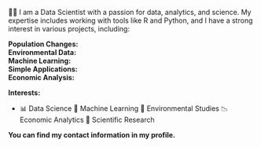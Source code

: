 
👨‍💻 I am a Data Scientist with a passion for data, analytics, and science. My expertise includes working with tools like R and Python, and I have a strong interest in various projects, including:

 **Population Changes:**  
 **Environmental Data:**  
 **Machine Learning:**  
 **Simple Applications:**  
 **Economic Analysis:**

**Interests:**
- 📊 Data Science 🤖 Machine Learning 🌿 Environmental Studies 📉 Economic Analytics 🧪 Scientific Research


**You can find my contact information in my profile.**
